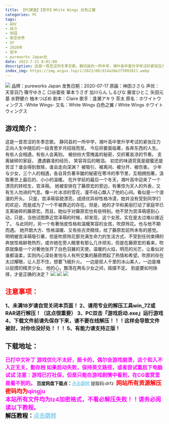 ```yaml
---
title: 【PC硬盘】【官中】White Wings 白色之翼
categories: PC
tags:
- ADV
- 战斗
- 学园
- 架空世界
- SF
- 2020年
- 官中
- pureworks Japan社
date: 2023-7-21 8:01:00
description: 这是一首苦涩的冬季恋歌。静冈县的一所中学，湘叶高中里升学考试的紧张压力正向人生中随后的一段青葱岁月招摇而至。今后将要面临著，各奔东西的人生。有些人会相遇，有些人会离别。被纷纷大雪掩盖的秘密，交织著哀凉的节奏。支离破碎的家庭，遭遇霸凌的经历，笑容背后的眼泪。
index_img: https://img.acgus.top/i/2023/08/d14a28e2f5091611.webp
---
```

![](https://img.acgus.top/i/2023/08/d14a28e2f5091611.webp)
品牌：pureworks Japan
发售日期：2020-07-17
原画：神田ささら
声优：天音羽乃 篠守ゆきこ 口谷亜夜 華本うさぎ 加川らん しるびな 藤宮ひとこ 矢田元基 水野健介 柚木つばめ
剧本：Claire
歌手：逢瀬アキラ 茶太
原名：ホワイトウィングス -White Wings-
又名：White Wings 白色之翼 / White Wings ホワイトウィングス

## 游戏简介：
这是一首苦涩的冬季恋歌。
静冈县的一所中学，湘叶高中里升学考试的紧张压力正向人生中随后的一段青葱岁月招摇而至。
今后将要面临著，各奔东西的人生。有些人会相遇，有些人会离别。
被纷纷大雪掩盖的秘密，交织著哀凉的节奏。
支离破碎的家庭，
遭遇霸凌的经历，
笑容背后的眼泪。
初恋的味道究竟是甜蜜还是苦涩？谁会得到救赎，谁会走向深渊？
 被吸引、被离间、被分开、被伤害。
 少年与少女，三个人的相遇，各自背负著辛酸的秘密在寒冷的季节里，互相拥抱著，汲取著世上最后的、小小的温暖。
在升学前的最后一个冬天，湘叶高中迎来了一个漂亮的转校生，宫泽萌。
她被安排在了藤原宏的旁边，有著惊为天人的外表，又有生人勿进的气息。像一片冰凉的雪花，漫不经心飘入了他的心间。看似是一个浪漫的开头。
只是，宫泽萌容貌漂亮，成绩优异却性格冷漠，她并没有受到同学们的欢迎，而是成为了一个不被靠近的存在。但是，她的才华和美丽打动了家庭早已支离破碎的藤原宏。而且，她似乎对藤原宏也有些特别。他不禁为宫泽萌感到心动，只是，当他试图靠近宫泽萌的时候，却发现，这个女孩，实在是太过难以接近了。
与此同时，另一个有著俏皮性格和温暖笑容的女孩，吹原玲花。也与他不期而遇。
她开朗大方、性格温暖、又有些古灵精怪，给了藤原宏前所未有的感觉。明明被宫泽萌吸引著，但是吹原玲花那充满生命力的生活方式、不受到任何束缚的奔放性格鲜艳热烈，或许她在旁人眼里有那么几许顽劣，但是在藤原宏的看来，吹原就像是一个对著他张开了白色羽翼的天使。温暖的火焰，明亮的光芒，让看似对谁都温柔，实则内心深处害怕与人有所交集的藤原燃起了热情和希望。吹原的存在太过耀眼，让人忍不住，想要飞蛾扑火。
 一边是拒人千里的冰山美人，一边是难以捉摸的精灵少女。
 他的心，飘荡在两名少女之间，摇摆不定。
 到底要如何抉择，才是正确的决定？
![](https://img.acgus.top/i/2023/08/ec707ef5be091614.webp)
![](https://img.acgus.top/i/2023/08/a75e1b8b2b135548-1024x570.webp)
![](https://img.acgus.top/i/2023/08/0d0f0ebd64135555-1024x565.webp)




## <font color=#FF0000 >注意事项：</font>
<font size=3><b>1、未满18岁请自觉关闭本页面！
2、请用专业的解压工具win_7Z或RAR进行解压！（这点很重要）
3、PC双击『游戏启动.exe』运行游戏
4、下载文件前请先保存下来，请不要在线解压！！！这样会导致文件被封，对你也没好处！！！
5、有能力请支持正版！</b></font>

## 下载地址：
<font color=#FF00FF size=3><b>已打中文补丁</b></font>
<font color=#FF00FF size=3>**游戏优化不太好，挺卡的，偶尔会游戏崩溃，这个和入不入正无关，勤存档
如果启动失败，保持英文路径，或者尝试重启下电脑试试
注意：游戏已打社保，但是只能在游戏剧情中看到，在CG鉴赏里是看不到的。**</font>
<b>百度网盘下载点：</b><a href="https://pan.baidu.com/s/1p7frDGJR2VLLelc4ECPxCQ?pwd=drfz" style="color: #87CEEB;"><b>点击跳转</b></a> 提取码:drfz
<a style="padding: 0" href="https://post.qingju.org/AD/"><img style="max-width:100%" src="https://img.acgus.top/i/2024/07/478f689b8021d8d499ab43d21acf137a.gif" alt=""></a>
<b><font color=#FF0000 size=4>网站所有资源解压密码均为</b></font><b><font color=#FF00FF size=4>qingju</font><font color=#FF0000 ></font></b><br><b><font color=#FF00FF size=4>本站所有文件均为lz4加密格式，不看必解压失败！！请务必阅读以下教程。</b></font><br><b><font color=#000 size=4>解压教程：</b><a href="https://post.qingju.org/tutorial/000/" style="color: #87CEEB;"><b>点击跳转</b></a>
